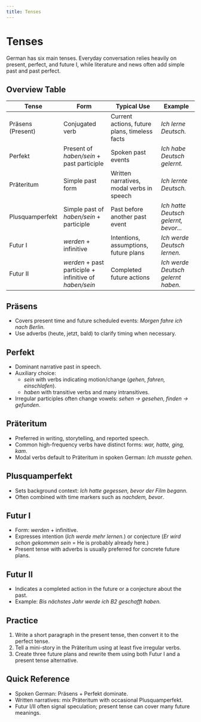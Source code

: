 ```yaml
---
title: Tenses
---
```


# Tenses

German has six main tenses. Everyday conversation relies heavily on present, perfect, and future I, while literature and news often add simple past and past perfect.

## Overview Table

| Tense            | Form                                  | Typical Use                              | Example                                |
|------------------|---------------------------------------|-------------------------------------------|----------------------------------------|
| Präsens (Present)| Conjugated verb                       | Current actions, future plans, timeless facts | *Ich lerne Deutsch.*                   |
| Perfekt          | Present of *haben/sein* + past participle | Spoken past events                       | *Ich habe Deutsch gelernt.*            |
| Präteritum       | Simple past form                      | Written narratives, modal verbs in speech | *Ich lernte Deutsch.*                  |
| Plusquamperfekt  | Simple past of *haben/sein* + participle | Past before another past event           | *Ich hatte Deutsch gelernt, bevor...*  |
| Futur I          | *werden* + infinitive                 | Intentions, assumptions, future plans     | *Ich werde Deutsch lernen.*            |
| Futur II         | *werden* + past participle + infinitive of *haben/sein* | Completed future actions               | *Ich werde Deutsch gelernt haben.*     |

## Präsens

- Covers present time and future scheduled events: *Morgen fahre ich nach Berlin.*
- Use adverbs (heute, jetzt, bald) to clarify timing when necessary.

## Perfekt

- Dominant narrative past in speech.
- Auxiliary choice:
  - *sein* with verbs indicating motion/change (*gehen, fahren, einschlafen*).
  - *haben* with transitive verbs and many intransitives.
- Irregular participles often change vowels: *sehen → gesehen*, *finden → gefunden*.

## Präteritum

- Preferred in writing, storytelling, and reported speech.
- Common high-frequency verbs have distinct forms: *war, hatte, ging, kam*.
- Modal verbs default to Präteritum in spoken German: *Ich musste gehen.*

## Plusquamperfekt

- Sets background context: *Ich hatte gegessen, bevor der Film begann.*
- Often combined with time markers such as *nachdem, bevor*.

## Futur I

- Form: *werden* + infinitive.
- Expresses intention (*Ich werde mehr lernen.*) or conjecture (*Er wird schon gekommen sein* = He is probably already here.)
- Present tense with adverbs is usually preferred for concrete future plans.

## Futur II

- Indicates a completed action in the future or a conjecture about the past.
- Example: *Bis nächstes Jahr werde ich B2 geschafft haben.*

## Practice

1. Write a short paragraph in the present tense, then convert it to the perfect tense.
2. Tell a mini-story in the Präteritum using at least five irregular verbs.
3. Create three future plans and rewrite them using both Futur I and a present tense alternative.

## Quick Reference

- Spoken German: Präsens + Perfekt dominate.
- Written narratives: mix Präteritum with occasional Plusquamperfekt.
- Futur I/II often signal speculation; present tense can cover many future meanings.
